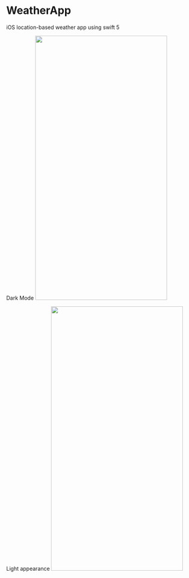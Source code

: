 # WeatherApp
iOS location-based weather app using swift 5

Dark Mode
<img src="https://user-images.githubusercontent.com/45356920/79699860-b74be400-829a-11ea-9d87-a2dff52ffc8b.png" width="350" height="700">

Light appearance
<img src="https://user-images.githubusercontent.com/45356920/79699866-bdda5b80-829a-11ea-8a99-7a151ee2b08f.png" width="350" height="700">

